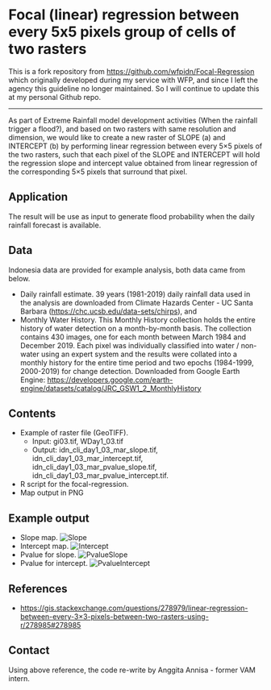 # Focal (linear) regression between every 5x5 pixels group of cells of two rasters

This is a fork repository from https://github.com/wfpidn/Focal-Regression which originally developed during my service with WFP, and since I left the agency this guideline no longer maintained. So I will continue to update this at my personal Github repo.

------------

As part of Extreme Rainfall model development activities (When the rainfall trigger a flood?), and based on two rasters with same resolution and dimension, we would like to create a new raster of SLOPE (a) and INTERCEPT (b) by performing linear regression between every 5×5 pixels of the two rasters, such that each pixel of the SLOPE and INTERCEPT will hold the regression slope and intercept value obtained from linear regression of the corresponding 5×5 pixels that surround that pixel.

## Application
The result will be use as input to generate flood probability when the daily rainfall forecast is available. 

## Data
Indonesia data are provided for example analysis, both data came from below.
- Daily rainfall estimate.
39 years (1981-2019) daily rainfall data used in the analysis are downloaded from Climate Hazards Center - UC Santa Barbara (https://chc.ucsb.edu/data-sets/chirps), and 
- Monthly Water History. 
This Monthly History collection holds the entire history of water detection on a month-by-month basis. The collection contains 430 images, one for each month between March 1984 and December 2019. Each pixel was individually classified into water / non-water using an expert system and the results were collated into a monthly history for the entire time period and two epochs (1984-1999, 2000-2019) for change detection. Downloaded from Google Earth Engine: https://developers.google.com/earth-engine/datasets/catalog/JRC_GSW1_2_MonthlyHistory


## Contents
- Example of raster file (GeoTIFF).
  - Input: gi03.tif, WDay1_03.tif
  - Output: idn_cli_day1_03_mar_slope.tif, idn_cli_day1_03_mar_intercept.tif, idn_cli_day1_03_mar_pvalue_slope.tif, idn_cli_day1_03_mar_pvalue_intercept.tif.
- R script for the focal-regression.
- Map output in PNG


## Example output
- Slope map.
![Slope](/Rplot_slope.png)
- Intercept map.
![Intercept](/Rplot_intercept.png)
- Pvalue for slope.
![PvalueSlope](/Rplot_pvalue_slope.png)
- Pvalue for intercept.
![PvalueIntercept](/Rplot_pvalue_intercept.png)


## References
- https://gis.stackexchange.com/questions/278979/linear-regression-between-every-3×3-pixels-between-two-rasters-using-r/278985#278985 


## Contact
Using above reference, the code re-write by Anggita Annisa - former VAM intern. 
